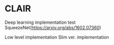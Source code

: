 # CLAIR
Deep learning implementation test
SqueezeNet(https://arxiv.org/abs/1602.07360)


Low level implementation
Slim ver. implementation
